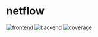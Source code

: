 # netflow


![frontend](https://github.com/kossolax/netflow/actions/workflows/frontend.yml/badge.svg)
![backend](https://github.com/kossolax/netflow/actions/workflows/backend.yml/badge.svg)
![coverage](https://img.shields.io/endpoint?url=https://raw.githubusercontent.com/wiki/kossolax/netflow/coverage-comment-badge.json)

